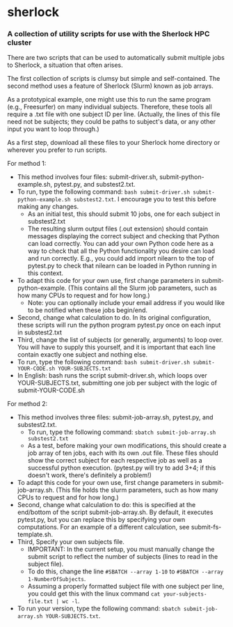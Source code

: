 # sherlock
### A collection of utility scripts for use with the Sherlock HPC cluster

There are two scripts that can be used to automatically submit multiple jobs to Sherlock, a situation that often arises.

The first collection of scripts is clumsy but simple and self-contained. The second method uses a feature of Sherlock (Slurm) known as job arrays.

As a prototypical example, one might use this to run the same program (e.g., Freesurfer) on many individual subjects. Therefore, these tools all require a .txt file with one subject ID per line. (Actually, the lines of this file need not be subjects; they could be paths to subject's data, or any other input you want to loop through.)

As a first step, download all these files to your Sherlock home directory or wherever you prefer to run scripts.

For method 1:
- This method involves four files: submit-driver.sh, submit-python-example.sh, pytest.py, and substest2.txt.
- To run, type the following command: `bash submit-driver.sh submit-python-example.sh substest2.txt`. I encourage you to test this before making any changes.
  - As an initial test, this should submit 10 jobs, one for each subject in substest2.txt
  - The resulting slurm output files (.out extension) should contain messages displaying the correct subject and checking that Python can load correctly. You can add your own Python code here as a way to check that all the Python functionality you desire can load and run correctly. E.g., you could add import nilearn to the top of pytest.py to check that nilearn can be loaded in Python running in this context.  
- To adapt this code for your own use, first change parameters in submit-python-example. (This contains all the Slurm job parameters, such as how many CPUs to request and for how long.)
  - Note: you can optionally include your email address if you would like to be notified when these jobs begin/end.
- Second, change what calculation to do. In its original configuration, these scripts will run the python program pytest.py once on each input in substest2.txt
- Third, change the list of subjects (or generally, arguments) to loop over. You will have to supply this yourself, and it is important that each line contain exactly one subject and nothing else.
- To run, type the following command: ```bash submit-driver.sh submit-YOUR-CODE.sh YOUR-SUBJECTS.txt```
- In English: bash runs the script submit-driver.sh, which loops over YOUR-SUBJECTS.txt, submitting one job per subject with the logic of submit-YOUR-CODE.sh 

For method 2:
- This method involves three files: submit-job-array.sh, pytest.py, and substest2.txt.
  - To run, type the following command: ```sbatch submit-job-array.sh substest2.txt```
  - As a test, before making your own modifications, this should create a job array of ten jobs, each with its own .out file. These files should show the correct subject for each respective job as well as a successful python execution. (pytest.py will try to add 3+4; if this doesn't work, there's definitely a problem!)
- To adapt this code for your own use, first change parameters in submit-job-array.sh. (This file holds the slurm parameters, such as how many CPUs to request and for how long.)
- Second, change what calculation to do: this is specified at the end/bottom of the script submit-job-array.sh. By default, it executes pytest.py, but you can replace this by specifying your own computations. For an example of a different calculation, see submit-fs-template.sh.
- Third, Specify your own subjects file.
  - IMPORTANT: In the current setup, you must manually change the submit script to reflect the number of subjects (lines to read in the subject file).
  - To do this, change the line `#SBATCH --array 1-10` to `#SBATCH --array 1-NumberOfSubjects`.
  - Assuming a properly formatted subject file with one subject per line, you could get this with the linux command `cat your-subjects-file.txt | wc -l`. 
- To run your version, type the following command: ```sbatch submit-job-array.sh YOUR-SUBJECTS.txt```.
